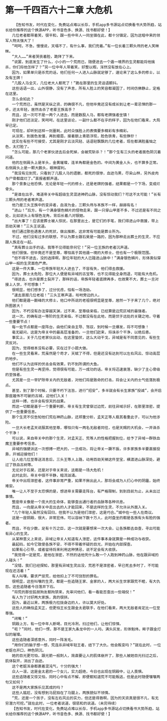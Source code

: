 # 第一千四百六十二章 大危机
        【告知书友，时代在变化，免费站点难以长存，手机app多书源站点切换看书大势所趋，站长给你推荐的这个换源APP，听书音色多、换源、找书都好使！】
       几位老者都带着笑，很平和，跟一些中年人一同坐镇在此，都十分镇定，因为这暗中来的领军人物太强大了！
       “呵呵，不急，慢慢说，天塌不了，有什么事，我们兜着。”有一位长着三颗头颅的老人笑眯眯。
       “大人……”来者哭丧着脸，跪拜了下来。
       “说罢，到底发生了什么，小小的一个荒而已，随便进去一个遁一境界的生灵都能将他擒杀，你们将他怎样了？”另一位中年人带着笑，好整以暇，浑然没有放在心上。
       因为，如果单只是杀荒的话，他们任何一人进入山脉就足够了，遑论来了这么多的修士，以及有王牌！
       “几股人马全灭，几位老大人都死了！”跪在那里的生灵话语颤抖。
       这些话语一出，山外很静，没有了声息，所有人脸上的笑容都凝固了，时间仿佛静止，定格在这里。
       怎么会如此？
       一个荒而已，虽然是天纵之资，的确很不凡，但他毕竟还没有成长到让老一辈忌惮的那一步，还太年轻，居然击杀了老辈王族高手？
       而且，这一次可不是一两个人进去，而是数股人马，都有老牌强者坐镇！
       刚才他们还淡定，笑呵呵，在这里谈论，一副什么都不在乎的样子，因为在他们看来，大局早已定。
       可现在，却听到这样一则噩耗，此时众强脸上的表情要多精彩有多精彩。
       从淡笑，到面色发僵，再到蹙眉，接着额上青筋浮现，脸色铁青，有些狰狞！
       这实在有些不可接受，尤其是刚才云淡风轻、话语轻飘飘的几位老者，现在都满脸羞恼之色，太打脸了。
       “怎么可能，那几个老家伙进去后会死掉，会被荒斩杀？！”那个生有三头的老者面色阴沉着问道。
       他的左侧肩头上是羊头，金黄璀璨，连羊角都是金色的。中间为黄金人头，也不算多正常。右侧肩头上是一颗大鹏头，眼神犀利。
       “我没有见到荒，只看到了几股人马的遗骸，都死的很惨，血迹乌黑，尽染山林，另外皮肉与尸骨都腐烂了。”禀报者颤声道。
       那个景象让他恐惧，无论是年轻一代的修士，还是老牌的强者，结果都是一个下场，变成烂骨头。
       “是谁在出手，难道帝关中有超级生灵混进神药山脉，没有惊动我们？可这不太可能！”长有三颗头颅的老者寒声道。
       他乃是三头王族中的变异者，血液为金，三颗头颅与本族不一样，赫赫有名！
       “进山！”后方，有一个满身银色鳞片的怪物走来，跟一只穿山甲差不多，不过还是有不同之处，比如说头上有银色龙角，背后长着八对银翅。
       “出大事了！应该是葬士被人惊扰，在那里出土，是它们的手笔，我们得进山中救援，带上百劫天梯！”三头王说道。
       他们通过那些遇害人的死状，做出推断，这非常有可能是葬士所为。
       不过，他们没有过多的联想，不认为葬士跟石昊是一路的，因为那种走出葬土的生灵，不应跟人族走在一起。
       “真有葬士出手的话，我等不见得能奈何它！”另一位王族的老者沉声道。
       他们很强，但毕竟还不是至尊，哪怕高于其他遁一境的大修士，但也有一个极限范围。
       “但不得不进去，没的选择啊，那位年轻的大人已踏进山脉中！”满身银色鳞片、形体类似穿山甲一般的生灵面色严肃。
       这是一件大事，一位帝族年轻大人进去了，不容有失，他们得去救援。
       因为，葬士太危险，那位大人便是有异域的古宝等，也不见得能全身而退，可能有大危机。
       “得进去，也许是葬土裂开了，那样的话，帝族年轻者底牌再多，也效果不大，葬土一旦对接上人世，不可想象！”
       很明显，他们想多了，过分忧虑，怕有一场浩劫。
       “速去禀报几位老祖！”三头王寒声道，吩咐旁边的人。
       他们都是遁一巅峰的大修士，他口中所说的老祖很明显是至尊，居然一下子来了几个，绝对所图甚大！
       因为，不朽没有办法穿越天渊，过不来，至尊级亲临，已经算是边荒区域的最强者。
       这一次，的确有这一等阶的生灵亲临，不过都没有在此地，而是伏于远处的关键之地，守着一些重要节点！
       每一处节点都是一座阵台，由他们亲自主导、驾驭，到时候一旦爆发，将不可想象！
       毫无疑问，这是为帝关中的最高层准备的，一旦他们赶来，将诛杀个干净，以绝后患。
       事实上，关于几位老家伙出动，在这里蛰伏，这么大动干戈，异域是有不同意见的，有些生灵反对。
       因为，觉得根本没有必要，实在过于小题大做。
       在一些生灵看来，荒虽然是个奇才，天赋了不得，但是还没有达到可以左右风云、惊动高层的地步。
       他们不认为这样的伏击会有效果，钓不到所谓的大鱼。
       但是有些生灵一再坚持，觉得很有可能，万一成功的话，帝关将迅速衰落，缺少了主心骨级的至强者。
       尤其是一旦一举铲除帝关内的无敌者，对他们将是致命的打击，将会让关内的士气低落到极点。
       甚至，到了那个时候，只要不朽下法旨，进行“招安”，多半就会有长生家族“投诚”，会开启那座雄伟不可破的古城，迎他们入关！
       这样一搏，也许会有惊天的战果。
       而这一切都是基于一个重要判断，帝关有生灵曾穿过边荒，前往异域示好，在那里泄密，提供了一些重要信息。
       那个生灵不仅告知他们荒在神药山脉，还郑重分析，孟天正等人极其看重此子，可以为他涉险。
       一旦大长老孟天说服其他至尊，哪怕只有一两名无敌者同往，也是天赐的大机会，一并诛杀个干净！
       可以说，来自帝关中的那个生灵，对孟天正、荒等人的性格把握到位，给予了异域一群铁血魔王重要参考信息。
       异域的强硬派这一次想搏一把大的，一旦成功，将让帝关一蹶不振，许多家族多半要直接投靠，开城迎接他们！
       让人给几位至尊送消息后，三头王等人上路，动用百劫天梯这件至宝，横渡进山脉深处，避过了铁血古树等。
       无论对于石昊，还是对于帝关来说，这都是一场大危机！
       此时此刻，帝关中很不平静，暗流汹涌。
       帝关中出现泄密者，这件事非常严重，如果不揪出此人，那将会成为人们心中的阴霾，始终难安。
       唯一让人不至于太恐惧的是，想进帝关需要走阵台，有严格限制，到到目前为止，从未出过事情。
       整座帝关像是一个庞大的生命体，能够查出通行者的血脉等各种讯息。
       而且，一向是从帝关中走出去的人才能回来，不是这样的生灵，不允许从外面入关。
       “几个年轻人虽然没有回归，但我不认为是他们泄密，这是巧合。”城中在一些人在商议。
       这是一座铜殿，很大，非常宏伟，可以容纳下数十万人，此时盘坐的都是各族有头有脸的强者。
       而且，不在少数，足有十万之巨，这一次就是要想来一次大会，让各族都去自查，寻出可能有异心的生灵。
       从某种意义上来说，异域让帝关人知道有人泄密，这件事本身就算是一种成功与收获。
       最起码，如今它致使各族不安，不得不带着怀疑的目光，开始在内部探查。
       如果有心引导，或者留待将来利用这种猜忌，说不定会有大收获。
       “我觉得一定是荒，是他在泄密，不然的话他凭什么敢一个人跑到神药山脉，他在跟异域的人碰头！”
       “没错，我们已经探知，那里有异域生灵出没，荒若不是泄密者，早已死去多时了，不可能现在还活着！”
       有人叫嚷，要求严惩荒，给他扣上了不可饶恕的罪名。
       很明显，这些叫嚷的生灵，都是一些追随王家、金家的人，两大长生世家跟荒不睦，有大仇怨。这些追随者今日落井下石。
       “将荒的那些狐朋狗友都拘禁来，先审问他们，看一看能否查出一些端倪！”
       有人为了讨好两大家族，真的很拼。
       因为，最近以来，两族极力拉拢身边的人，许以莫大好处。
       这些人的确怕孟天正，但更怕王长生跟金太君联手，在他们看来，两大无敌者肯定比一位至尊强。
       “闭嘴！”
       铜殿上方，有一位中年人断喝，目光冷冽，扫过他们，让他们惊悚。
       “呃？”同时，他们一愣，那不是王家九条龙中的一人吗，满头灰发，形体魁伟，眸子跟金灯似的璀璨。
       这些追随者深感意外，同时一阵发毛。
       “用你们的脑子想一想，荒连杀异域年轻王者，结下了大仇，他会叛变吗？”就在此时，一位老妪也开口，神色阴沉。
       她的目光更可怕，跟光箭一般刺人，简直要让人的肌体崩开了，那些人被她目光扫过之后，肌体裂开，淌出了血迹。
       这个老妪浑身都裹着混沌气，十分的强大！
       众人一凛，这是金太君的一个女儿，实力超绝，今日也出现在铜殿中，让人畏惧。
       这些追随者又惊又怕，同时心中有点不解，即便都知道荒不可能叛逃，但是此时随便嚷嚷两句又如何？
       这不是两大家族乐见其成的吗？
       这些人尴尬，没有想到马屁拍在了马腿上，两族貌似不领情。
       “荒，还是一个孩子，没有左右风云的实力，但还是得救啊，因为的天资真是很不凡，有无穷潜力可挖。”就在此时，一位老者说道，很慈和的说道。（未完待续）
       【告知书友，时代在变化，免费站点难以长存，手机app多书源站点切换看书大势所趋，站长给你推荐的这个换源APP，听书音色多、换源、找书都好使！】